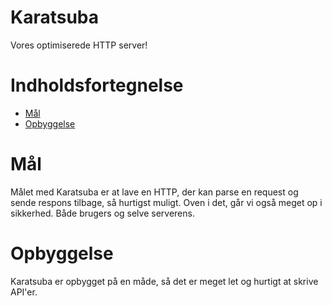 # Karatsuba
Vores optimiserede HTTP server!

# Indholdsfortegnelse
* [Mål](#Mål)
* [Opbyggelse](#Opbyggelse)

# Mål
Målet med Karatsuba er at lave en HTTP, der kan parse en request og sende respons tilbage, så hurtigst muligt. 
Oven i det, går vi også meget op i sikkerhed. Både brugers og selve serverens.

# Opbyggelse
Karatsuba er opbygget på en måde, så det er meget let og hurtigt at skrive API'er.
